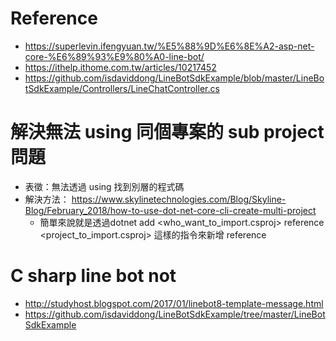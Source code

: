 # Reference
* https://superlevin.ifengyuan.tw/%E5%88%9D%E6%8E%A2-asp-net-core-%E6%89%93%E9%80%A0-line-bot/
* https://ithelp.ithome.com.tw/articles/10217452
* https://github.com/isdaviddong/LineBotSdkExample/blob/master/LineBotSdkExample/Controllers/LineChatController.cs

# 解決無法 using 同個專案的 sub project 問題
* 表徵：無法透過 using 找到別層的程式碼
* 解決方法： https://www.skylinetechnologies.com/Blog/Skyline-Blog/February_2018/how-to-use-dot-net-core-cli-create-multi-project
    * 簡單來說就是透過dotnet add <who_want_to_import.csproj> reference <project_to_import.csproj> 這樣的指令來新增 reference

# C sharp line bot not
* http://studyhost.blogspot.com/2017/01/linebot8-template-message.html
* https://github.com/isdaviddong/LineBotSdkExample/tree/master/LineBotSdkExample
